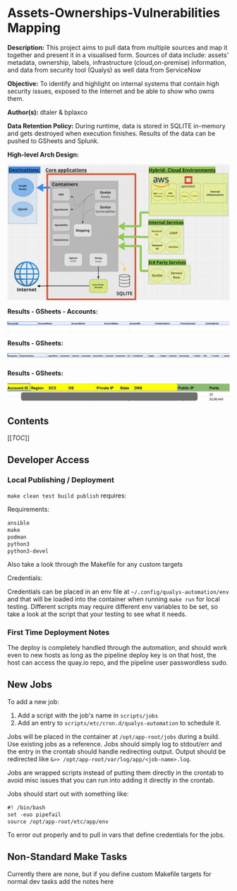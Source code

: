 # Assets-Ownerships-Vulnerabilities Mapping 

**Description:** This project aims to pull data from multiple sources and map it together and present it in a visualised form.
Sources of data include: assets' metadata, ownership, labels, infrastructure (cloud,on-premise) information, and data from security tool (Qualys) as well data from ServiceNow

**Objective:** To identify and highlight on internal systems that contain high security issues, exposed to the Internet and be able to show who owns them. 

**Author(s):** dtaler & bplaxco

**Data Retention Policy:** During runtime, data is stored in SQLITE in-memory and gets destroyed when execution finishes. Results of the data can be pushed to GSheets and Splunk.

**High-level Arch Design:**


![image info](image-overview.png)


**Results - GSheets - Accounts:**

![image info](image-accounts.png)

**Results - GSheets:**

![image info](image-qualys-accounts-EC2-IPs.png)

**Results - GSheets:**

![image info](image-accounts-EC2-IPs.png)


## Contents

[[_TOC_]]

## Developer Access

### Local Publishing / Deployment

`make clean test build publish` requires:


Requirements:

```
ansible
make
podman
python3
python3-devel
```

Also take a look through the Makefile for any custom targets

Credentials:

Credentials can be placed in an env file at `~/.config/qualys-automation/env`
and that will be loaded into the container when running `make run` for local
testing. Different scripts may require different env variables to be set,
so take a look at the script that your testing to see what it needs.


### First Time Deployment Notes

The deploy is completely handled through the automation, and should work
even to new hosts as long as the pipeline deploy key is on that host, the host
can access the quay.io repo, and the pipeline user passwordless sudo.

## New Jobs

To add a new job:

1. Add a script with the job's name in `scripts/jobs`
1. Add an entry to `scripts/etc/cron.d/qualys-automation` to schedule it.

Jobs will be placed in the container at `/opt/app-root/jobs` during a build.
Use existing jobs as a reference. Jobs should simply log to stdout/err and
the entry in the crontab should handle redirecting output. Output should be
redirected like `&>> /opt/app-root/var/log/app/<job-name>.log`.

Jobs are wrapped scripts instead of putting them directly in the crontab to
avoid misc issues that you can run into adding it directly in the crontab.

Jobs should start out with something like:

```
#! /bin/bash
set -euo pipefail
source /opt/app-root/etc/app/env
```

To error out properly and to pull in vars that define credentials for the
jobs.

## Non-Standard Make Tasks

Currently there are none, but if you define custom Makefile targets for normal
dev tasks add the notes here
